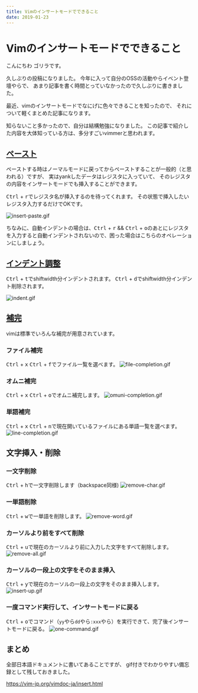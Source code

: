 ```yaml
---
title: Vimのインサートモードでできること
date: 2019-01-23
---
```


# Vimのインサートモードでできること

こんにちわ
ゴリラです。

久しぶりの投稿になりました。
今年に入って自分のOSSの活動やらイベント登壇やらで、
あまり記事を書く時間とっていなかったので久しぶりに書きました。

最近、vimのインサートモードでなにげに色々できることを知ったので、
それについて軽くまとめた記事になります。

知らないこと多かったので、自分は結構勉強になりました。
この記事で紹介した内容を大体知っている方は、多分すごいvimmerと思われます。

## [ペースト](https://vim-jp.org/vimdoc-ja/insert.html#i_CTRL-R)
ペーストする時はノーマルモードに戻ってからペーストすることが一般的（と思われる）ですが、
実はyankしたデータはレジスタに入っていて、
そのレジスタの内容をインサートモードでも挿入することができます。

<kbd>Ctrl</kbd> + <kbd>r</kbd>でレジスタ名が挿入するのを待ってくれます。
その状態で挿入したいレジスタ入力するだけでOKです。

![insert-paste.gif](https://qiita-image-store.s3.amazonaws.com/0/66178/fcd22cb8-6811-ac14-6e20-6458172230e7.gif)

ちなみに、自動インデントの場合は、<kbd>Ctrl</kbd> + <kbd>r</kbd> && <kbd>Ctrl</kbd> + <kbd>o</kbd>のあとにレジスタを入力すると自動インデントされないので、困った場合はこちらのオペレーションにしましょう。

## [インデント調整](https://vim-jp.org/vimdoc-ja/insert.html#i_CTRL-T)
<kbd>Ctrl</kbd> + <kbd>t</kbd>でshiftwidth分インデントされます。
<kbd>Ctrl</kbd> + <kbd>d</kbd>でshiftwidth分インデント削除されます。

![indent.gif](https://qiita-image-store.s3.amazonaws.com/0/66178/2f58c1e1-5565-0857-eba3-8b5a4ecdd1b0.gif)

## [補完](https://vim-jp.org/vimdoc-ja/insert.html#ins-completion)
vimは標準でいろんな補完が用意されています。

### ファイル補完
<kbd>Ctrl</kbd> + <kbd>x</kbd> <kbd>Ctrl</kbd> + <kbd>f</kbd>でファイル一覧を選べます。
![file-completion.gif](https://qiita-image-store.s3.amazonaws.com/0/66178/39f5ade7-8e87-af57-ef13-9590574cd828.gif)

### オムニ補完
<kbd>Ctrl</kbd> + <kbd>x</kbd> <kbd>Ctrl</kbd> + <kbd>o</kbd>でオムニ補完します。
![omuni-completion.gif](https://qiita-image-store.s3.amazonaws.com/0/66178/d1e59ae6-71bb-1c7e-a5d7-b6e72928aaa0.gif)

### 単語補完
<kbd>Ctrl</kbd> + <kbd>x</kbd> <kbd>Ctrl</kbd> + <kbd>n</kbd>で現在開いているファイルにある単語一覧を選べます。
![line-completion.gif](https://qiita-image-store.s3.amazonaws.com/0/66178/1ee127fb-a311-00eb-a6d2-316510cc3796.gif)

## 文字挿入・削除
### 一文字削除
<kbd>Ctrl</kbd> + <kbd>h</kbd>で一文字削除します（backspace同様)
![remove-char.gif](https://qiita-image-store.s3.amazonaws.com/0/66178/1e7582d6-5e0b-355d-c614-be3c5bbdd988.gif)

### 一単語削除
<kbd>Ctrl</kbd> + <kbd>w</kbd>で一単語を削除します。
![remove-word.gif](https://qiita-image-store.s3.amazonaws.com/0/66178/16cb4bb6-7a51-9e19-2a5c-27d09ce586a7.gif)

### カーソルより前をすべて削除
<kbd>Ctrl</kbd> + <kbd>u</kbd>で現在のカーソルより前に入力した文字をすべて削除します。
![remove-all.gif](https://qiita-image-store.s3.amazonaws.com/0/66178/f79625d9-a47d-93b3-110f-495997e96776.gif)

### カーソルの一段上の文字をそのまま挿入
<kbd>Ctrl</kbd> + <kbd>y</kbd>で現在のカーソルの一段上の文字をそのまま挿入します。
![insert-up.gif](https://qiita-image-store.s3.amazonaws.com/0/66178/80bc5c0f-c302-d154-e367-ebc317de1888.gif)

### 一度コマンド実行して、インサートモードに戻る
<kbd>Ctrl</kbd> + <kbd>o</kbd>でコマンド（`yy`やら`dd`やら`:xxx`やら）を実行できて、完了後インサートモードに戻る。
![one-command.gif](https://qiita-image-store.s3.amazonaws.com/0/66178/c68379dd-5bc8-eaf4-8fd0-7b4db0c281f2.gif)

## まとめ
全部日本語ドキュメントに書いてあることですが、
gif付きでわかりやすい備忘録として残しておきました。

https://vim-jp.org/vimdoc-ja/insert.html
